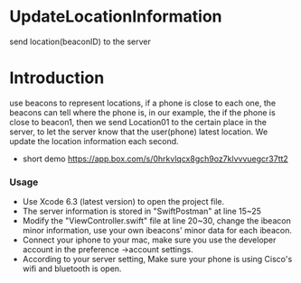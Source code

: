 # UpdateLocationInformation
send location(beaconID) to the server

Introduction
============
use beacons to represent locations, if a phone is close to each one, the beacons can tell where the phone is, in our example, the if the phone is close to beacon1, then we send Location01 to the certain place in the server, to let the server know that the user(phone) latest location.
We update the location information each second. 

* short demo
https://app.box.com/s/0hrkvlqcx8gch9oz7klvvvuegcr37tt2


### Usage

* Use Xcode 6.3 (latest version) to open the project file.
* The server information is stored in "SwiftPostman" at line 15~25
* Modify the "ViewController.swift" file at line 20~30, change the ibeacon minor information, use your own ibeacons' minor data for each ibeacon.
* Connect your iphone to your mac, make sure you use the developer account in the preference ->account settings. 
* According to your server setting, Make sure your phone is using Cisco's wifi and bluetooth is open.
